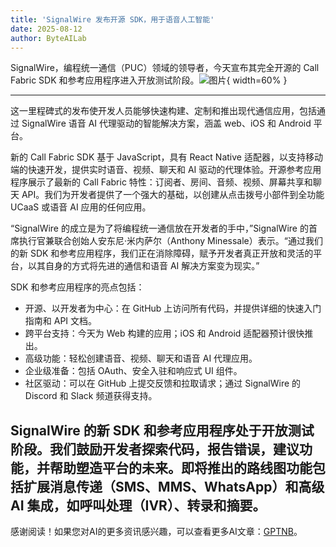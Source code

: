 ```yaml
---
title: 'SignalWire 发布开源 SDK，用于语音人工智能'
date: 2025-08-12
author: ByteAILab
---
```


SignalWire，编程统一通信（PUC）领域的领导者，今天宣布其完全开源的 Call Fabric SDK 和参考应用程序进入开放测试阶段。![图片](https://ai-techpark.com/wp-content/uploads/SignalWire.jpg){ width=60% }

---
这一里程碑式的发布使开发人员能够快速构建、定制和推出现代通信应用，包括通过 SignalWire 语音 AI 代理驱动的智能解决方案，涵盖 web、iOS 和 Android 平台。

新的 Call Fabric SDK 基于 JavaScript，具有 React Native 适配器，以支持移动端的快速开发，提供实时语音、视频、聊天和 AI 驱动的代理体验。开源参考应用程序展示了最新的 Call Fabric 特性：订阅者、房间、音频、视频、屏幕共享和聊天 API。我们为开发者提供了一个强大的基础，以创建从点击拨号小部件到全功能 UCaaS 或语音 AI 应用的任何应用。

“SignalWire 的成立是为了将编程统一通信放在开发者的手中，”SignalWire 的首席执行官兼联合创始人安东尼·米内萨尔（Anthony Minessale）表示。“通过我们的新 SDK 和参考应用程序，我们正在消除障碍，赋予开发者真正开放和灵活的平台，以其自身的方式将先进的通信和语音 AI 解决方案变为现实。”

SDK 和参考应用程序的亮点包括：

- 开源、以开发者为中心：在 GitHub 上访问所有代码，并提供详细的快速入门指南和 API 文档。
- 跨平台支持：今天为 Web 构建的应用；iOS 和 Android 适配器预计很快推出。
- 高级功能：轻松创建语音、视频、聊天和语音 AI 代理应用。
- 企业级准备：包括 OAuth、安全入驻和响应式 UI 组件。
- 社区驱动：可以在 GitHub 上提交反馈和拉取请求；通过 SignalWire 的 Discord 和 Slack 频道获得支持。

SignalWire 的新 SDK 和参考应用程序处于开放测试阶段。我们鼓励开发者探索代码，报告错误，建议功能，并帮助塑造平台的未来。即将推出的路线图功能包括扩展消息传递（SMS、MMS、WhatsApp）和高级 AI 集成，如呼叫处理（IVR）、转录和摘要。
---
感谢阅读！如果您对AI的更多资讯感兴趣，可以查看更多AI文章：[GPTNB](https://gptnb.com)。